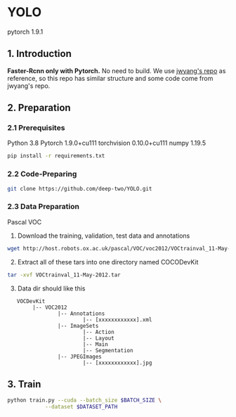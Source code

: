 # YOLO

pytorch 1.9.1

## 1. Introduction
**Faster-Rcnn only with Pytorch.** No need to build.
We use [jwyang's repo](https://github.com/jwyang/faster-rcnn.pytorch) as reference, so this repo has similar structure and some code come from jwyang's repo. 

## 2. Preparation
### 2.1 Prerequisites
Python 3.8
Pytorch 1.9.0+cu111
torchvision 0.10.0+cu111
numpy 1.19.5

```bash
pip install -r requirements.txt
```

### 2.2 Code-Preparing
```bash
git clone https://github.com/deep-two/YOLO.git
```

### 2.3 Data Preparation
Pascal VOC
1. Download the training, validation, test data and annotations
```bash
wget http://host.robots.ox.ac.uk/pascal/VOC/voc2012/VOCtrainval_11-May-2012.tar
```

2. Extract all of these tars into one directory named COCODevKit
 ```bash
 tar -xvf VOCtrainval_11-May-2012.tar
 ```
3. Data dir should like this
```
   VOCDevKit
        |-- VOC2012
                |-- Annotations
                        |-- [xxxxxxxxxxxx].xml
                |-- ImageSets
                        |-- Action
                        |-- Layout
                        |-- Main
                        |-- Segmentation
                |-- JPEGImages
                        |-- [xxxxxxxxxxxx].jpg
```

## 3. Train
```bash
python train.py --cuda --batch_size $BATCH_SIZE \
            --dataset $DATASET_PATH
```
